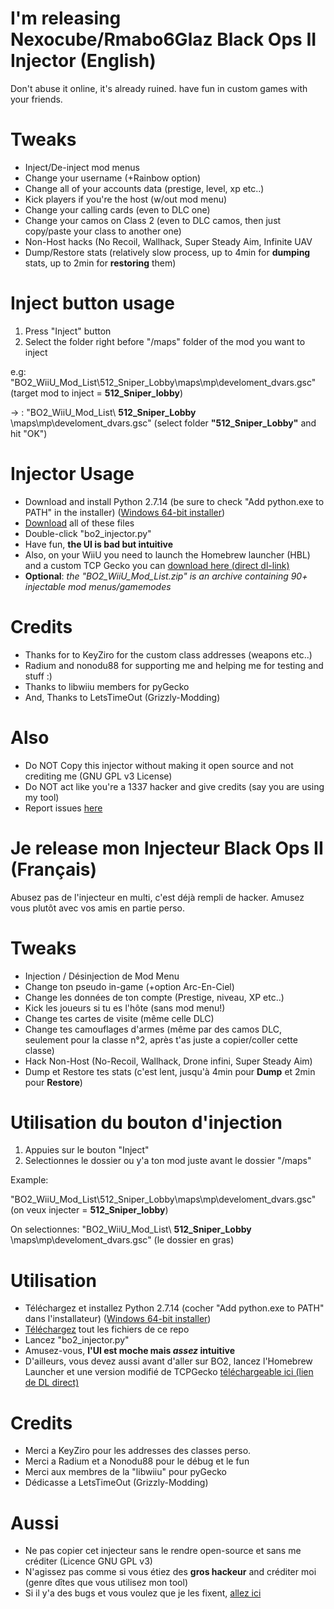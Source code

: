 # I'm releasing Nexocube/Rmabo6Glaz Black Ops II Injector (English)

Don't abuse it online, it's already ruined. have fun in custom games with your friends.

# Tweaks

- Inject/De-inject mod menus
- Change your username (+Rainbow option)
- Change all of your accounts data (prestige, level, xp etc..)
- Kick players if you're the host (w/out mod menu)
- Change your calling cards (even to DLC one)
- Change your camos on Class 2 (even to DLC camos,  then just copy/paste your class to another one)
- Non-Host hacks (No Recoil, Wallhack, Super Steady Aim, Infinite UAV
- Dump/Restore stats (relatively slow process, up to 4min for **dumping** stats, up to 2min for **restoring** them)

# Inject button usage

1) Press "Inject" button
2) Select the folder right before "/maps" folder of the mod you want to inject

e.g: "BO2_WiiU_Mod_List\512_Sniper_Lobby\maps\mp\develoment_dvars.gsc" (target mod to inject = **512_Sniper_lobby**)

-> : "BO2_WiiU_Mod_List\ **512_Sniper_Lobby** \maps\mp\develoment_dvars.gsc" (select folder **"512_Sniper_Lobby"** and hit "OK")

# Injector Usage

- Download and install Python 2.7.14 (be sure to check "Add python.exe to PATH" in the installer) ([Windows 64-bit installer](https://www.python.org/ftp/python/2.7.14/python-2.7.14.amd64.msi))
- [Download](https://github.com/NexoDevelopment/WiiU_BO2_Injector_FULLVER/releases) all of these files 
- Double-click "bo2_injector.py"
- Have fun, **the UI is bad but intuitive**
- Also, on your WiiU you need to launch the Homebrew launcher (HBL) and a custom TCP Gecko you can [download here (direct dl-link)](https://github.com/wj444/tcpgecko/blob/master/tcpgecko.elf?raw=true)
- **Optional**: *the "BO2_WiiU_Mod_List.zip" is an archive containing 90+ injectable mod menus/gamemodes*

# Credits

- Thanks for to KeyZiro for the custom class addresses (weapons etc..)
- Radium and nonodu88 for supporting me and helping me for testing and stuff :)
- Thanks to libwiiu members for pyGecko
- And, Thanks to LetsTimeOut (Grizzly-Modding)

# Also

- Do NOT Copy this injector without making it open source and not crediting me (GNU GPL v3 License)
- Do NOT act like you're a 1337 hacker and give credits (say you are using my tool)
- Report issues [here](https://github.com/NexoDevelopment/WiiU_BO2_Injector_FULLVER/issues)




# Je release mon Injecteur Black Ops II (Français)

Abusez pas de l'injecteur en multi, c'est déjà rempli de hacker. Amusez vous plutôt avec vos amis en partie perso.

# Tweaks

- Injection / Désinjection de Mod Menu
- Change ton pseudo in-game (+option Arc-En-Ciel)
- Change les données de ton compte (Prestige, niveau, XP etc..)
- Kick les joueurs si tu es l'hôte (sans mod menu!)
- Change tes cartes de visite (même celle DLC)
- Change tes camouflages d'armes (même par des camos DLC, seulement pour la classe n°2, après t'as juste a copier/coller cette classe)
- Hack Non-Host (No-Recoil, Wallhack, Drone infini, Super Steady Aim)
- Dump et Restore tes stats (c'est lent, jusqu'à 4min pour **Dump** et 2min pour **Restore**)

# Utilisation du bouton d'injection

1) Appuies sur le bouton "Inject"
2) Selectionnes le dossier ou y'a ton mod juste avant le dossier "/maps"

Example:

"BO2_WiiU_Mod_List\512_Sniper_Lobby\maps\mp\develoment_dvars.gsc" (on veux injecter = **512_Sniper_lobby**)

On selectionnes: "BO2_WiiU_Mod_List\ **512_Sniper_Lobby** \maps\mp\develoment_dvars.gsc" (le dossier en gras)

# Utilisation

- Téléchargez et installez Python 2.7.14 (cocher "Add python.exe to PATH" dans l'installateur) ([Windows 64-bit installer](https://www.python.org/ftp/python/2.7.14/python-2.7.14.amd64.msi))
- [Téléchargez](https://github.com/NexoDevelopment/WiiU_BO2_Injector_FULLVER/releases) tout les fichiers de ce repo
- Lancez "bo2_injector.py"
- Amusez-vous, **l'UI est moche mais *assez* intuitive**
- D'ailleurs, vous devez aussi avant d'aller sur BO2, lancez l'Homebrew Launcher et une version modifié de TCPGecko [téléchargeable ici (lien de DL direct)](https://github.com/wj444/tcpgecko/blob/master/tcpgecko.elf?raw=true)

# Credits

- Merci a KeyZiro pour les addresses des classes perso.
- Merci a Radium et a Nonodu88 pour le débug et le fun
- Merci aux membres de la "libwiiu" pour pyGecko
- Dédicasse a LetsTimeOut (Grizzly-Modding)

# Aussi

- Ne pas copier cet injecteur sans le rendre open-source et sans me créditer (Licence GNU GPL v3)
- N'agissez pas comme si vous étiez des **gros hackeur** and créditer moi (genre dîtes que vous utilisez mon tool)
- Si il y'a des bugs et vous voulez que je les fixent, [allez ici](https://github.com/NexoDevelopment/WiiU_BO2_Injector_FULLVER/issues)
